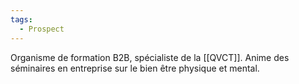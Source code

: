 ```yaml
---
tags:
  - Prospect
---
```

Organisme de formation B2B, spécialiste de la [[QVCT]].
Anime des séminaires en entreprise sur le bien être physique et mental.